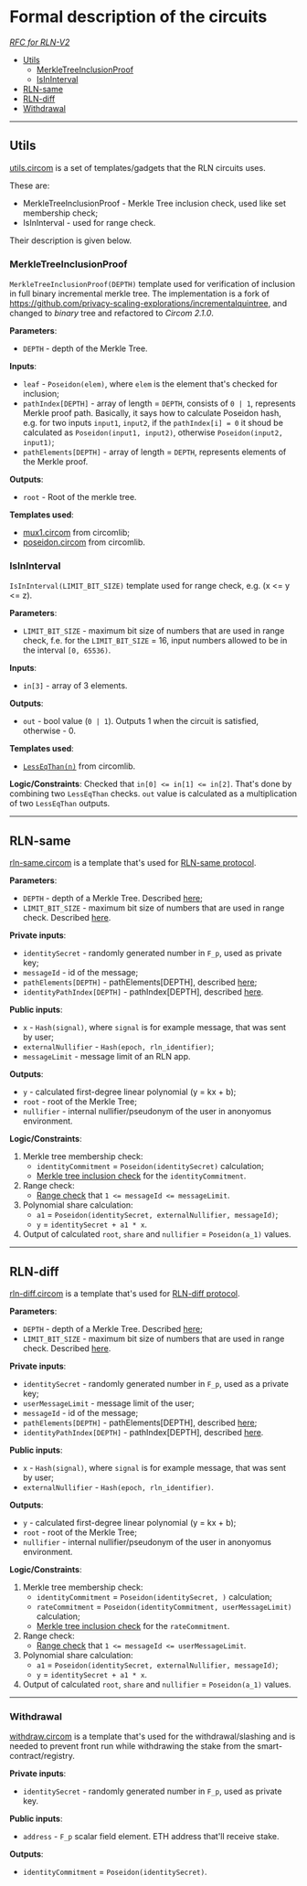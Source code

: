 # Formal description of the circuits

*[RFC for RLN-V2](https://rfc.vac.dev/spec/58/)*

- [Utils](#utils-templates)
    - [MerkleTreeInclusionProof](#merkletreeinclusionproof)
    - [IsInInterval](#isininterval)
- [RLN-same](#rln-same-templates)
- [RLN-diff](#rln-diff-templates)
- [Withdrawal](#withdrawal)

___

## Utils

[utils.circom](../circuits/utils.circom) is a set of templates/gadgets that the RLN circuits uses.

These are: 
* MerkleTreeInclusionProof - Merkle Tree inclusion check, used like set membership check;
* IsInInterval - used for range check.

Their description is given below.

### MerkleTreeInclusionProof

`MerkleTreeInclusionProof(DEPTH)` template used for verification of inclusion in full binary incremental merkle tree. The implementation is a fork of https://github.com/privacy-scaling-explorations/incrementalquintree, and changed to *binary* tree and refactored to *Circom 2.1.0*.

**Parameters**:
* `DEPTH` - depth of the Merkle Tree.

**Inputs**:
* `leaf` - `Poseidon(elem)`, where `elem` is the element that's checked for inclusion;
* `pathIndex[DEPTH]` - array of length = `DEPTH`, consists of `0 | 1`, represents Merkle proof path. 
Basically, it says how to calculate Poseidon hash, e.g. for two inputs `input1`, `input2`, if the `pathIndex[i] = 0` it shoud be calculated as `Poseidon(input1, input2)`, otherwise `Poseidon(input2, input1)`;
* `pathElements[DEPTH]` - array of length = `DEPTH`, represents elements of the Merkle proof.

**Outputs**:
* `root` - Root of the merkle tree.

**Templates used**:
* [mux1.circom](https://github.com/iden3/circomlib/blob/master/circuits/mux1.circom) from circomlib;
* [poseidon.circom](https://github.com/iden3/circomlib/blob/master/circuits/poseidon.circom) from circomlib.

### IsInInterval

`IsInInterval(LIMIT_BIT_SIZE)` template used for range check, e.g. (x <= y <= z).

**Parameters**:
* `LIMIT_BIT_SIZE` - maximum bit size of numbers that are used in range check, f.e. for the `LIMIT_BIT_SIZE` = 16, input numbers allowed to be in the interval `[0, 65536)`.

**Inputs**:
* `in[3]` - array of 3 elements.

**Outputs**:
* `out` - bool value (`0 | 1`). Outputs 1 when the circuit is satisfied, otherwise - 0.

**Templates used**:
* [`LessEqThan(n)`](https://github.com/iden3/circomlib/blob/master/circuits/comparators.circom#L105) from circomlib.

**Logic/Constraints**:
Checked that `in[0] <= in[1] <= in[2]`. That's done by combining two `LessEqThan` checks. 
`out` value is calculated as a multiplication of two `LessEqThan` outputs.

___

## RLN-same

[rln-same.circom](../circuits/rln-same/rln-same.circom) is a template that's used for [RLN-same protocol](https://rfc.vac.dev/spec/58/#rln-same-flow). 

**Parameters**:
* `DEPTH` - depth of a Merkle Tree. Described [here](#merkletreeinclusionproof);
* `LIMIT_BIT_SIZE` - maximum bit size of numbers that are used in range check. Described [here](#isininterval).

**Private inputs**:
* `identitySecret` - randomly generated number in `F_p`, used as private key;
* `messageId` - id of the message;
* `pathElements[DEPTH]` - pathElements[DEPTH], described [here](#merkletreeinclusionproof);
* `identityPathIndex[DEPTH]` - pathIndex[DEPTH], described [here](#merkletreeinclusionproof).

**Public inputs**:
* `x` - `Hash(signal)`, where `signal` is for example message, that was sent by user;
* `externalNullifier` - `Hash(epoch, rln_identifier)`;
* `messageLimit` - message limit of an RLN app.

**Outputs**:
* `y` - calculated first-degree linear polynomial (y = kx + b);
* `root` - root of the Merkle Tree;
* `nullifier` - internal nullifier/pseudonym of the user in anonyomus environment.

**Logic/Constraints**:
1. Merkle tree membership check:
    * `identityCommitment` = `Poseidon(identitySecret)` calculation;
    * [Merkle tree inclusion check](#merkletreeinclusionproof) for the `identityCommitment`.
2. Range check:
    * [Range check](#isininterval) that `1 <= messageId <= messageLimit`.
3. Polynomial share calculation:
    * `a1` = `Poseidon(identitySecret, externalNullifier, messageId)`;
    * `y` = `identitySecret + a1 * x`.
4. Output of calculated `root`, `share` and `nullifier` = `Poseidon(a_1)` values.

___

## RLN-diff

[rln-diff.circom](../circuits/rln-diff/rln-diff.circom) is a template that's used for [RLN-diff protocol](https://rfc.vac.dev/spec/58/#rln-diff-flow). 

**Parameters**:
* `DEPTH` - depth of a Merkle Tree. Described [here](#merkletreeinclusionproof);
* `LIMIT_BIT_SIZE` - maximum bit size of numbers that are used in range check. Described [here](#isininterval).

**Private inputs**:
* `identitySecret` - randomly generated number in `F_p`, used as a private key;
* `userMessageLimit` - message limit of the user;
* `messageId` - id of the message;
* `pathElements[DEPTH]` - pathElements[DEPTH], described [here](#merkletreeinclusionproof);
* `identityPathIndex[DEPTH]` - pathIndex[DEPTH], described [here](#merkletreeinclusionproof).

**Public inputs**:
* `x` - `Hash(signal)`, where `signal` is for example message, that was sent by user;
* `externalNullifier` - `Hash(epoch, rln_identifier)`.

**Outputs**:
* `y` - calculated first-degree linear polynomial (y = kx + b);
* `root` - root of the Merkle Tree;
* `nullifier` - internal nullifier/pseudonym of the user in anonyomus environment.

**Logic/Constraints**:
1. Merkle tree membership check:
    * `identityCommitment` = `Poseidon(identitySecret, )` calculation;
    * `rateCommitment` = `Poseidon(identityCommitment, userMessageLimit)` calculation;
    * [Merkle tree inclusion check](#merkletreeinclusionproof) for the `rateCommitment`.
2. Range check:
    * [Range check](#isininterval) that `1 <= messageId <= userMessageLimit`.
3. Polynomial share calculation:
    * `a1` = `Poseidon(identitySecret, externalNullifier, messageId)`;
    * `y` = `identitySecret + a1 * x`.
4. Output of calculated `root`, `share` and `nullifier` = `Poseidon(a_1)` values.

___

### Withdrawal

[withdraw.circom](../circuits/withdraw.circom) is a template that's used for the withdrawal/slashing and is needed to prevent front run while withdrawing the stake from the smart-contract/registry. 

**Private inputs**:
* `identitySecret` - randomly generated number in `F_p`, used as private key.

**Public inputs**:
* `address` - `F_p` scalar field element. ETH address that'll receive stake. 

**Outputs**:
* `identityCommitment` = `Poseidon(identitySecret)`.